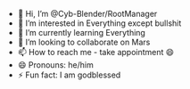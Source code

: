 - 👋 Hi, I’m @Cyb-Blender/RootManager
- 👀 I’m interested in Everything except bullshit
- 🌱 I’m currently learning Everything 
- 💞️ I’m looking to collaborate on Mars 
- 📫 How to reach me - take appointment 😄 
- 😄 Pronouns: he/him
- ⚡ Fun fact: I am godblessed 

<!---
Cyb-Blender/Cyb-Blender is a ✨ special ✨ repository because its `README.md` (this file) appears on your GitHub profile.
You can click the Preview link to take a look at your changes.
--->
